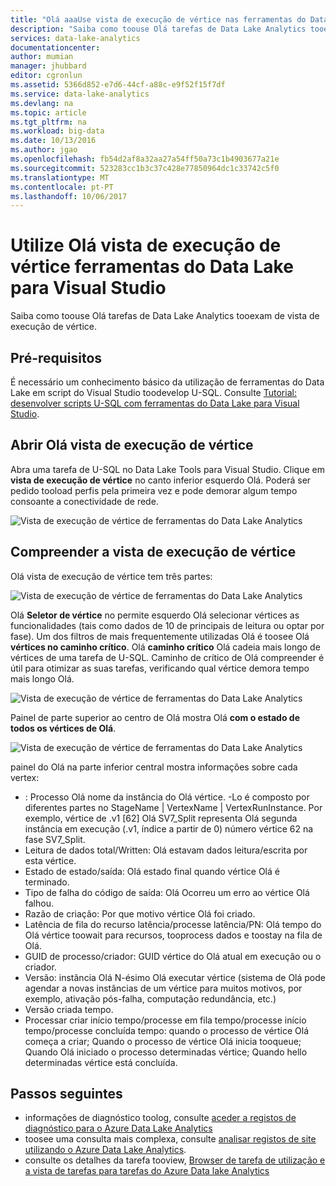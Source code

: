 ```yaml
---
title: "Olá aaaUse vista de execução de vértice nas ferramentas do Data Lake para Visual Studio | Microsoft Docs"
description: "Saiba como toouse Olá tarefas de Data Lake Analytics tooexam de vista de execução de vértice."
services: data-lake-analytics
documentationcenter: 
author: mumian
manager: jhubbard
editor: cgronlun
ms.assetid: 5366d852-e7d6-44cf-a88c-e9f52f15f7df
ms.service: data-lake-analytics
ms.devlang: na
ms.topic: article
ms.tgt_pltfrm: na
ms.workload: big-data
ms.date: 10/13/2016
ms.author: jgao
ms.openlocfilehash: fb54d2af8a32aa27a54ff50a73c1b4903677a21e
ms.sourcegitcommit: 523283cc1b3c37c428e77850964dc1c33742c5f0
ms.translationtype: MT
ms.contentlocale: pt-PT
ms.lasthandoff: 10/06/2017
---
```

# <a name="use-hello-vertex-execution-view-in-data-lake-tools-for-visual-studio"></a>Utilize Olá vista de execução de vértice ferramentas do Data Lake para Visual Studio
Saiba como toouse Olá tarefas de Data Lake Analytics tooexam de vista de execução de vértice.

## <a name="prerequisites"></a>Pré-requisitos

É necessário um conhecimento básico da utilização de ferramentas do Data Lake em script do Visual Studio toodevelop U-SQL.  Consulte [Tutorial: desenvolver scripts U-SQL com ferramentas do Data Lake para Visual Studio](data-lake-analytics-data-lake-tools-get-started.md).

## <a name="open-hello-vertex-execution-view"></a>Abrir Olá vista de execução de vértice
Abra uma tarefa de U-SQL no Data Lake Tools para Visual Studio. Clique em **vista de execução de vértice** no canto inferior esquerdo Olá. Poderá ser pedido tooload perfis pela primeira vez e pode demorar algum tempo consoante a conectividade de rede.

![Vista de execução de vértice de ferramentas do Data Lake Analytics](./media/data-lake-analytics-data-lake-tools-use-vertex-execution-view/data-lake-tools-open-vertex-execution-view.png)

## <a name="understand-vertex-execution-view"></a>Compreender a vista de execução de vértice
Olá vista de execução de vértice tem três partes:

![Vista de execução de vértice de ferramentas do Data Lake Analytics](./media/data-lake-analytics-data-lake-tools-use-vertex-execution-view/data-lake-tools-vertex-execution-view.png)

Olá **Seletor de vértice** no permite esquerdo Olá selecionar vértices as funcionalidades (tais como dados de 10 de principais de leitura ou optar por fase). Um dos filtros de mais frequentemente utilizadas Olá é toosee Olá **vértices no caminho crítico**. Olá **caminho crítico** Olá cadeia mais longo de vértices de uma tarefa de U-SQL. Caminho de crítico de Olá compreender é útil para otimizar as suas tarefas, verificando qual vértice demora tempo mais longo Olá.
  
![Vista de execução de vértice de ferramentas do Data Lake Analytics](./media/data-lake-analytics-data-lake-tools-use-vertex-execution-view/data-lake-tools-vertex-execution-view-pane2.png)

Painel de parte superior ao centro de Olá mostra Olá **com o estado de todos os vértices de Olá**.
  
![Vista de execução de vértice de ferramentas do Data Lake Analytics](./media/data-lake-analytics-data-lake-tools-use-vertex-execution-view/data-lake-tools-vertex-execution-view-pane3.png)

painel do Olá na parte inferior central mostra informações sobre cada vertex:
* : Processo Olá nome da instância do Olá vértice. -Lo é composto por diferentes partes no StageName | VertexName | VertexRunInstance. Por exemplo, vértice de .v1 [62] Olá SV7_Split representa Olá segunda instância em execução (.v1, índice a partir de 0) número vértice 62 na fase SV7_Split.
* Leitura de dados total/Written: Olá estavam dados leitura/escrita por esta vértice.
* Estado de estado/saída: Olá estado final quando vértice Olá é terminado.
* Tipo de falha do código de saída: Olá Ocorreu um erro ao vértice Olá falhou.
* Razão de criação: Por que motivo vértice Olá foi criado.
* Latência de fila do recurso latência/processe latência/PN: Olá tempo do Olá vértice toowait para recursos, tooprocess dados e toostay na fila de Olá.
* GUID de processo/criador: GUID vértice do Olá atual em execução ou o criador.
* Versão: instância Olá N-ésimo Olá executar vértice (sistema de Olá pode agendar a novas instâncias de um vértice para muitos motivos, por exemplo, ativação pós-falha, computação redundância, etc.)
* Versão criada tempo.
* Processar criar início tempo/processe em fila tempo/processe início tempo/processe concluída tempo: quando o processo de vértice Olá começa a criar; Quando o processo de vértice Olá inicia tooqueue; Quando Olá iniciado o processo determinadas vértice; Quando hello determinadas vértice está concluída.

## <a name="next-steps"></a>Passos seguintes
* informações de diagnóstico toolog, consulte [aceder a registos de diagnóstico para o Azure Data Lake Analytics](data-lake-analytics-diagnostic-logs.md)
* toosee uma consulta mais complexa, consulte [analisar registos de site utilizando o Azure Data Lake Analytics](data-lake-analytics-analyze-weblogs.md).
* consulte os detalhes da tarefa tooview, [Browser de tarefa de utilização e a vista de tarefas para tarefas do Azure Data lake Analytics](data-lake-analytics-data-lake-tools-view-jobs.md)
